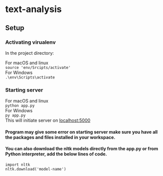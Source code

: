 
# text-analysis
## Setup

### Activating virualenv
In the project directory:

For macOS and linux <br/>
`source 'env/Srcipts/activate' `<br/>
For Windows<br/>
`.\env\Scripts\activate`<br/>

### Starting server
For macOS and linux<br/>
`python app.py`<br/>
For Windows<br/>
`py app.py`<br/>
This will initiate server on [localhost:5000](http://127.0.0.1:5000)<br/>
####  Program may give some error on starting server make sure you have all the packages and files installed in your workspace.

#### You can also download the nltk models directly from the app.py or from Python interpreter, add the below lines of code.
```
import nltk
nltk.download('model-name')
